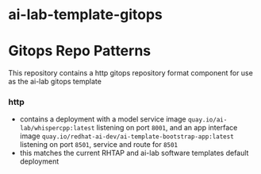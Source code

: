 # ai-lab-template-gitops

# Gitops Repo Patterns

This repository contains a http gitops repository format component for use as the ai-lab gitops template

### http 
- contains a deployment with a model service image `quay.io/ai-lab/whispercpp:latest` listening on port `8001`, and an app interface image `quay.io/redhat-ai-dev/ai-template-bootstrap-app:latest` listening on port `8501`, service and route for `8501`
- this matches the current RHTAP and ai-lab software templates default deployment